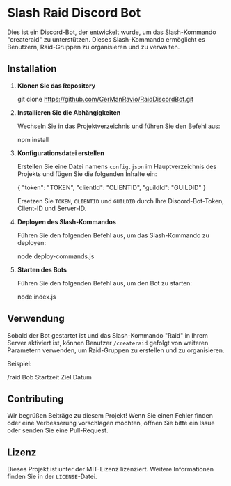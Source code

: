 # Slash Raid Discord Bot

Dies ist ein Discord-Bot, der entwickelt wurde, um das Slash-Kommando "createraid" zu unterstützen. Dieses Slash-Kommando ermöglicht es Benutzern, Raid-Gruppen zu organisieren und zu verwalten.

## Installation

1. **Klonen Sie das Repository**

   git clone https://github.com/GerManRavio/RaidDiscordBot.git

2. **Installieren Sie die Abhängigkeiten**

   Wechseln Sie in das Projektverzeichnis und führen Sie den Befehl aus:

   npm install

3. **Konfigurationsdatei erstellen**

   Erstellen Sie eine Datei namens `config.json` im Hauptverzeichnis des Projekts und fügen Sie die folgenden Inhalte ein:

   {
       "token": "TOKEN",
       "clientId": "CLIENTID",
       "guildId": "GUILDID"
   }

   Ersetzen Sie `TOKEN`, `CLIENTID` und `GUILDID` durch Ihre Discord-Bot-Token, Client-ID und Server-ID.

4. **Deployen des Slash-Kommandos**

   Führen Sie den folgenden Befehl aus, um das Slash-Kommando zu deployen:

   node deploy-commands.js

5. **Starten des Bots**

   Führen Sie den folgenden Befehl aus, um den Bot zu starten:

   node index.js

## Verwendung

Sobald der Bot gestartet ist und das Slash-Kommando "Raid" in Ihrem Server aktiviert ist, können Benutzer `/createraid` gefolgt von weiteren Parametern verwenden, um Raid-Gruppen zu erstellen und zu organisieren.

Beispiel:

/raid Bob Startzeit Ziel Datum

## Contributing

Wir begrüßen Beiträge zu diesem Projekt! Wenn Sie einen Fehler finden oder eine Verbesserung vorschlagen möchten, öffnen Sie bitte ein Issue oder senden Sie eine Pull-Request.

## Lizenz

Dieses Projekt ist unter der MIT-Lizenz lizenziert. Weitere Informationen finden Sie in der `LICENSE`-Datei.
